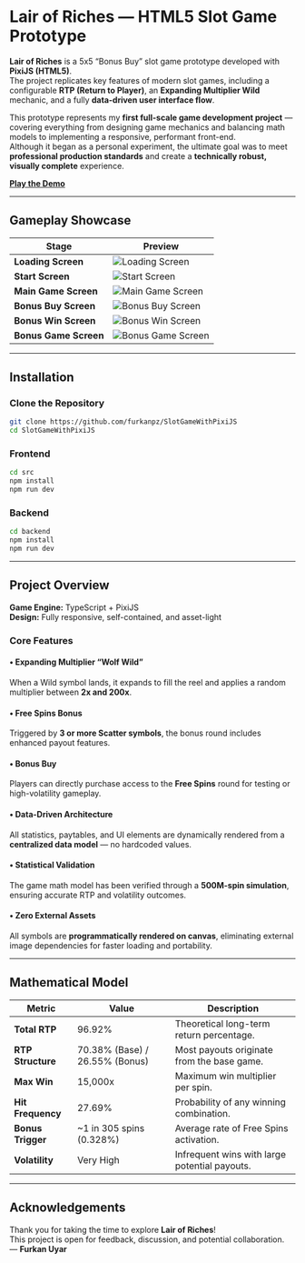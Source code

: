 #  Lair of Riches — HTML5 Slot Game Prototype

**Lair of Riches** is a 5x5 “Bonus Buy” slot game prototype developed with **PixiJS (HTML5)**.  
The project replicates key features of modern slot games, including a configurable **RTP (Return to Player)**, an **Expanding Multiplier Wild** mechanic, and a fully **data-driven user interface flow**.

This prototype represents my **first full-scale game development project** — covering everything from designing game mechanics and balancing math models to implementing a responsive, performant front-end.  
Although it began as a personal experiment, the ultimate goal was to meet **professional production standards** and create a **technically robust, visually complete** experience.

 **[Play the Demo](https://furkanpz.github.io/lairofriches/)**

---

##  Gameplay Showcase

| Stage | Preview |
|-------|----------|
| **Loading Screen** | ![Loading Screen](https://i.ibb.co/qYg8mnQF/game0.jpg) |
| **Start Screen** | ![Start Screen](https://i.ibb.co/Pv19wFnp/game1.jpg) |
| **Main Game Screen** | ![Main Game Screen](https://i.ibb.co/mjQ0wyK/game2.jpg) |
| **Bonus Buy Screen** | ![Bonus Buy Screen](https://i.ibb.co/MDp7X9LS/game3.jpg) |
| **Bonus Win Screen** | ![Bonus Win Screen](https://i.ibb.co/Y41vgtQd/game4.jpg) |
| **Bonus Game Screen** | ![Bonus Game Screen](https://i.ibb.co/FZ6c054/game5.jpg) |

---

##  Installation

### Clone the Repository
```bash
git clone https://github.com/furkanpz/SlotGameWithPixiJS
cd SlotGameWithPixiJS
```

### Frontend
```bash
cd src
npm install
npm run dev
```

### Backend
```bash
cd backend
npm install
npm run dev
```

---

##  Project Overview

**Game Engine:** TypeScript + PixiJS  
**Design:** Fully responsive, self-contained, and asset-light

###  Core Features

#### • Expanding Multiplier “Wolf Wild”
When a Wild symbol lands, it expands to fill the reel and applies a random multiplier between **2x and 200x**.

#### • Free Spins Bonus
Triggered by **3 or more Scatter symbols**, the bonus round includes enhanced payout features.

#### • Bonus Buy
Players can directly purchase access to the **Free Spins** round for testing or high-volatility gameplay.

#### • Data-Driven Architecture
All statistics, paytables, and UI elements are dynamically rendered from a **centralized data model** — no hardcoded values.

#### • Statistical Validation
The game math model has been verified through a **500M-spin simulation**, ensuring accurate RTP and volatility outcomes.

#### • Zero External Assets
All symbols are **programmatically rendered on canvas**, eliminating external image dependencies for faster loading and portability.

---

##  Mathematical Model

| Metric | Value | Description |
|--------|--------|-------------|
| **Total RTP** | 96.92% | Theoretical long-term return percentage. |
| **RTP Structure** | 70.38% (Base) / 26.55% (Bonus) | Most payouts originate from the base game. |
| **Max Win** | 15,000x | Maximum win multiplier per spin. |
| **Hit Frequency** | 27.69% | Probability of any winning combination. |
| **Bonus Trigger** | ~1 in 305 spins (0.328%) | Average rate of Free Spins activation. |
| **Volatility** | Very High | Infrequent wins with large potential payouts. |

---

##  Acknowledgements

Thank you for taking the time to explore **Lair of Riches**!  
This project is open for feedback, discussion, and potential collaboration.  
— **Furkan Uyar**
